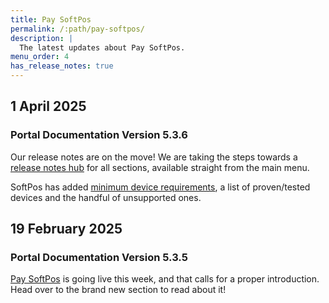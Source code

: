 ```yaml
---
title: Pay SoftPos
permalink: /:path/pay-softpos/
description: |
  The latest updates about Pay SoftPos.
menu_order: 4
has_release_notes: true
---
```


## 1 April 2025

### Portal Documentation Version 5.3.6

Our release notes are on the move! We are taking the steps towards a
[release notes hub][rn-hub] for all sections, available straight from the main
menu.

SoftPos has added [minimum device requirements][mdr], a list of proven/tested
devices and the handful of unsupported ones.

## 19 February 2025

### Portal Documentation Version 5.3.5

[Pay SoftPos][softpos] is going live this week, and that calls for a proper
introduction. Head over to the brand new section to read about it!

[rn-hub]: /release-notes/
[mdr]: /pax-terminal/softpos/#minimum-device-requirements
[softpos]: /pax-terminal/softpos/
